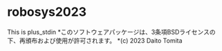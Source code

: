 # robosys2023
This is plus_stdin
*このソフトウェアパッケージは、3条項BSDライセンスの下、再頒布および使用が許可されます。
*(c) 2023 Daito Tomita

